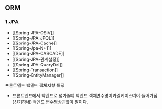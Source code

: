 ## ORM

### 1.JPA
* [[Spring-JPA-OSIV]]
* [[Spring-JPA-JPQL]]
* [[Spring-JPA-Cache]]
* [[Spring-Jpa-N+1]]
* [[Spring-JPA-CASCADE]]
* [[Spring-JPA-관계설정]]
* [[Spring-JPA-QueryDsl]]
* [[Spring-Transaction]]
* [[Spring-EntityManager]]



















프론트엔드 백엔드 객체지향 특징
* 프론트엔드에서 백엔드로 넘겨줄떄 백엔드 객체변수명이카멜케이스여야 들어가짐(신기하네) 백엔드 변수명상관없이 말이다.

